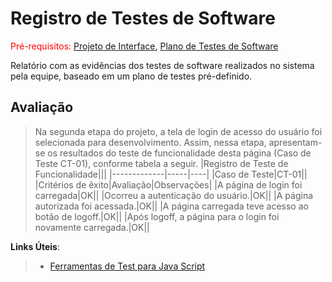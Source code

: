 # Registro de Testes de Software

<span style="color:red">Pré-requisitos: <a href="3-Projeto de Interface.md"> Projeto de Interface</a></span>, <a href="8-Plano de Testes de Software.md"> Plano de Testes de Software</a>

Relatório com as evidências dos testes de software realizados no sistema pela equipe, baseado em um plano de testes pré-definido.

## Avaliação
> 
> Na segunda etapa do projeto, a tela de login de acesso do usuário foi selecionada para desenvolvimento. Assim, nessa etapa, apresentam-se os resultados do teste de funcionalidade desta página (Caso de Teste CT-01), conforme tabela a seguir.
> |Registro de Teste de Funcionalidade|||
> |-------------|-----|----|
> |Caso de Teste|CT-01||
> |Critérios de êxito|Avaliação|Observações|
> |A página de login foi carregada|OK||
> |Ocorreu a autenticação do usuário.|OK||
> |A página autorizada foi acessada.|OK||
> |A página carregada teve acesso ao botão de logoff.|OK||
> |Após logoff, a página para o login foi novamente carregada.|OK||

**Links Úteis**:
> - [Ferramentas de Test para Java Script](https://geekflare.com/javascript-unit-testing/)
